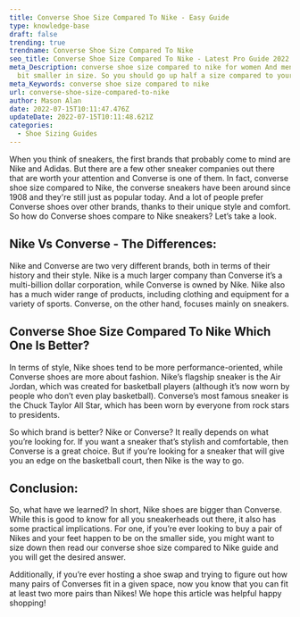 ```yaml
---
title: Converse Shoe Size Compared To Nike - Easy Guide
type: knowledge-base
draft: false
trending: true
trendname: Converse Shoe Size Compared To Nike
seo_title: Converse Shoe Size Compared To Nike - Latest Pro Guide 2022
meta_Description: converse shoe size compared to nike for women And men's are a
  bit smaller in size. So you should go up half a size compared to your Nike.
meta_Keywords: converse shoe size compared to nike
url: converse-shoe-size-compared-to-nike
author: Mason Alan
date: 2022-07-15T10:11:47.476Z
updateDate: 2022-07-15T10:11:48.621Z
categories:
  - Shoe Sizing Guides
---
```

When you think of sneakers, the first brands that probably come to mind are Nike and Adidas. But there are a few other sneaker companies out there that are worth your attention and Converse is one of them. In fact, converse shoe size compared to Nike, the converse sneakers have been around since 1908 and they're still just as popular today. And a lot of people prefer Converse shoes over other brands, thanks to their unique style and comfort. So how do Converse shoes compare to Nike sneakers? Let’s take a look.

## **Nike Vs Converse - The Differences:**

Nike and Converse are two very different brands, both in terms of their history and their style. Nike is a much larger company than Converse it’s a multi-billion dollar corporation, while Converse is owned by Nike. Nike also has a much wider range of products, including clothing and equipment for a variety of sports. Converse, on the other hand, focuses mainly on sneakers.

## **Converse Shoe Size Compared To Nike Which One Is Better?**

In terms of style, Nike shoes tend to be more performance-oriented, while Converse shoes are more about fashion. Nike’s flagship sneaker is the Air Jordan, which was created for basketball players (although it’s now worn by people who don’t even play basketball). Converse’s most famous sneaker is the Chuck Taylor All Star, which has been worn by everyone from rock stars to presidents.

So which brand is better? Nike or Converse? It really depends on what you’re looking for. If you want a sneaker that’s stylish and comfortable, then Converse is a great choice. But if you’re looking for a sneaker that will give you an edge on the basketball court, then Nike is the way to go.

## **Conclusion:**

So, what have we learned? In short, Nike shoes are bigger than Converse. While this is good to know for all you sneakerheads out there, it also has some practical implications. For one, if you’re ever looking to buy a pair of Nikes and your feet happen to be on the smaller side, you might want to size down then read our converse shoe size compared to Nike guide and you will get the desired answer. 

Additionally, if you’re ever hosting a shoe swap and trying to figure out how many pairs of Converses fit in a given space, now you know that you can fit at least two more pairs than Nikes! We hope this article was helpful happy shopping!
